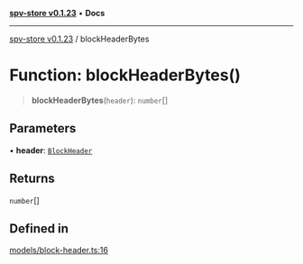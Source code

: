 [**spv-store v0.1.23**](../README.md) • **Docs**

***

[spv-store v0.1.23](../globals.md) / blockHeaderBytes

# Function: blockHeaderBytes()

> **blockHeaderBytes**(`header`): `number`[]

## Parameters

• **header**: [`BlockHeader`](../interfaces/BlockHeader.md)

## Returns

`number`[]

## Defined in

[models/block-header.ts:16](https://github.com/bitcoin-sv/spv-store/blob/63abe80bc44b9b9c7e00ccf1d6227aea5ee85646/src/models/block-header.ts#L16)
